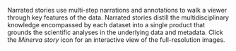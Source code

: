 Narrated stories use multi-step narrations and annotations to walk a viewer through key features of the data. Narrated stories distill the multidisciplinary knowledge encompassed by each dataset into a single product that grounds the scientific analyses in the underlying data and metadata. Click the *Minerva story* icon for an interactive view of the full-resolution images.